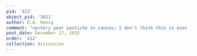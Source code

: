 ```yaml
---
pid: '413'
object_pid: '3421'
author: E.A. Honig
comment: "<p>Very poor pastiche on canvas; I don't think this is even from Jan's studio.</p>"
post_date: December 17, 2015
order: '412'
collection: discussion
---
```

